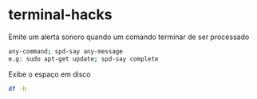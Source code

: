 # terminal-hacks

Emite um alerta sonoro quando um comando terminar de ser processado
```bash
any-command; spd-say any-message
e.g: sudo apt-get update; spd-say complete
```

Exibe o espaço em disco
```bash
df -h
```
